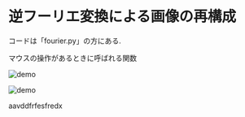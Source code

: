 # 逆フーリエ変換による画像の再構成

コードは「fourier.py」の方にある.

マウスの操作があるときに呼ばれる関数

![demo](https://raw.github.com/wiki/oki-tomohiro/naga-tomohiro/naga-tomohiro.wiki/images/heartrate.gif)

![demo](https://raw.github.com/wiki/oki-tomohiro/naga-tomohiro/images/heartrate.gif)

aavddfrfesfredx